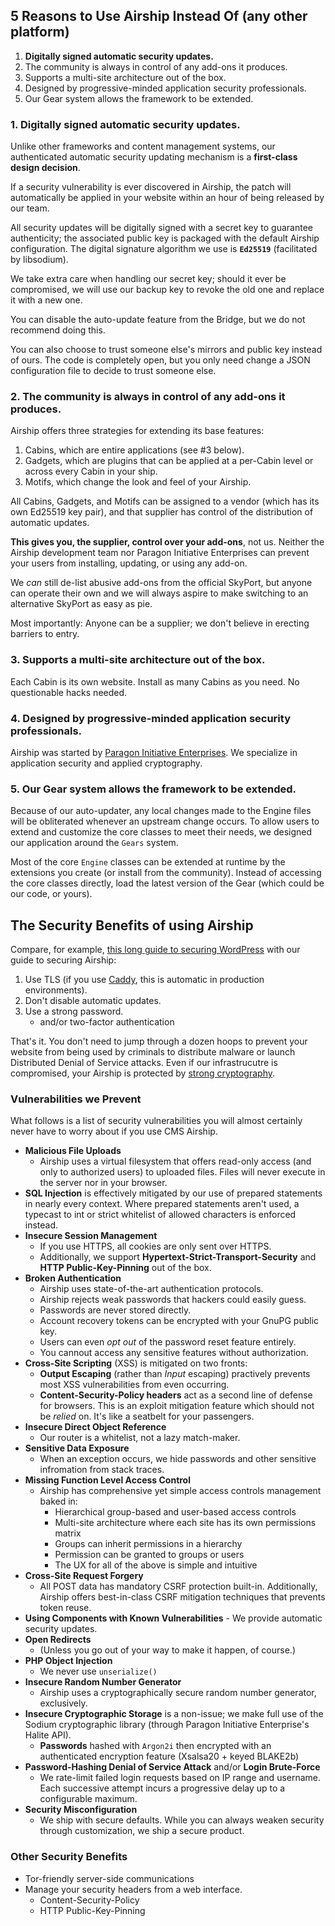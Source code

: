 ## 5 Reasons to Use Airship Instead Of (any other platform)

1. **Digitally signed automatic security updates.**
2. The community is always in control of any add-ons it produces.
3. Supports a multi-site architecture out of the box.
4. Designed by progressive-minded application security professionals.
5. Our Gear system allows the framework to be extended.


### 1. Digitally signed automatic security updates.

Unlike other frameworks and content management systems, our authenticated 
automatic security updating mechanism is a **first-class design decision**.

If a security vulnerability is ever discovered in Airship, the patch 
will automatically be applied in your website within an hour of being
released by our team.

All security updates will be digitally signed with a secret key to 
guarantee authenticity; the associated public key is packaged with the
default Airship configuration. The digital signature algorithm we use is
**`Ed25519`** (facilitated by libsodium).

We take extra care when handling our secret key; should it ever be
compromised, we will use our backup key to revoke the old one and 
replace it with a new one.

You can disable the auto-update feature from the Bridge, but we do not
recommend doing this.

You can also choose to trust someone else's mirrors and public key 
instead of ours. The code is completely open, but you only need change a 
JSON configuration file to decide to trust someone else.

### 2. The community is always in control of any add-ons it produces.

Airship offers three strategies for extending its base features:

1. Cabins, which are entire applications (see #3 below).
2. Gadgets, which are plugins that can be applied at a per-Cabin level 
   or across every Cabin in your ship.
3. Motifs, which change the look and feel of your Airship. 

All Cabins, Gadgets, and Motifs can be assigned to a vendor (which has
its own Ed25519 key pair), and that supplier has control of the 
distribution of automatic updates.

**This gives you, the supplier, control over your add-ons**, not us. 
Neither the Airship development team nor Paragon Initiative Enterprises
can prevent your users from installing, updating, or using any add-on. 

We *can* still de-list abusive add-ons from the official SkyPort, but
anyone can operate their own and we will always aspire to make switching
to an alternative SkyPort as easy as pie.

Most importantly: Anyone can be a supplier; we don't believe in erecting
barriers to entry.

### 3. Supports a multi-site architecture out of the box.

Each Cabin is its own website. Install as many Cabins as you need. No 
questionable hacks needed.

### 4. Designed by progressive-minded application security professionals.

Airship was started by [Paragon Initiative Enterprises](https://paragonie.com).
We specialize in application security and applied cryptography.

### 5. Our Gear system allows the framework to be extended.

Because of our auto-updater, any local changes made to the Engine files 
will be obliterated whenever an upstream change occurs. To allow users
to extend and customize the core classes to meet their needs, we 
designed our application around the `Gears` system.

Most of the core `Engine` classes can be extended at runtime by the
extensions you create (or install from the community). Instead of
accessing the core classes directly, load the latest version of the Gear
(which could be our code, or yours).

## The Security Benefits of using Airship

Compare, for example, [this long guide to securing WordPress](https://codex.wordpress.org/Hardening_WordPress)
with our guide to securing Airship:

1. Use TLS (if you use [Caddy](https://github.com/paragonie/airship-docs/blob/master/en-us/01-intro/2-Installing.md#caddy-recommended),
   this is automatic in production environments).
2. Don't disable automatic updates.
3. Use a strong password.
   * and/or two-factor authentication

That's it. You don't need to jump through a dozen hoops to prevent your website
from being used by criminals to distribute malware or launch Distributed Denial
of Service attacks. Even if our infrastrucutre is compromised, your Airship is
protected by [strong cryptography](https://paragonie.com/blog/2016/05/keyggdrasil-continuum-cryptography-powering-cms-airship).

### Vulnerabilities we Prevent
 
What follows is a list of security vulnerabilities you will almost certainly
never have to worry about if you use CMS Airship.

* **Malicious File Uploads**
  * Airship uses a virtual filesystem that offers read-only access (and only
    to authorized users) to uploaded files. Files will never execute in the
    server nor in your browser.
* **SQL Injection** is effectively mitigated by our use of prepared 
  statements in nearly every context. Where prepared statements aren't
  used, a typecast to int or strict whitelist of allowed characters is
  enforced instead.
* **Insecure Session Management**
  * If you use HTTPS, all cookies are only sent over HTTPS.
  * Additionally, we support **Hypertext-Strict-Transport-Security** and
    **HTTP Public-Key-Pinning** out of the box.
* **Broken Authentication**
  * Airship uses state-of-the-art authentication protocols.
  * Airship rejects weak passwords that hackers could easily guess.
  * Passwords are never stored directly.
  * Account recovery tokens can be encrypted with your GnuPG public key.
  * Users can even *opt out* of the password reset feature entirely.
  * You cannout access any sensitive features without authorization.
* **Cross-Site Scripting** (XSS) is mitigated on two fronts:
  * **Output Escaping** (rather than *Input* escaping) practively
    prevents most XSS vulnerabilities from even occurring.
  * **Content-Security-Policy headers** act as a second line of defense
    for browsers. This is an exploit mitigation feature which should not
    be *relied* on. It's like a seatbelt for your passengers.
* **Insecure Direct Object Reference**
  * Our router is a whitelist, not a lazy match-maker.
* **Sensitive Data Exposure**
  * When an exception occurs, we hide passwords and other sensitive infromation
    from stack traces.
* **Missing Function Level Access Control**
  * Airship has comprehensive yet simple access controls management baked in:
    * Hierarchical group-based and user-based access controls
    * Multi-site architecture where each site has its own permissions matrix
    * Groups can inherit permissions in a hierarchy
    * Permission can be granted to groups or users
    * The UX for all of the above is simple and intuitive
* **Cross-Site Request Forgery**
  * All POST data has mandatory CSRF protection built-in. Additionally,
    Airship offers best-in-class CSRF mitigation techniques that prevents token
    reuse.
* **Using Components with Known Vulnerabilities** - We provide automatic
  security updates.
* **Open Redirects**
  * (Unless you go out of your way to make it happen, of course.)
* **PHP Object Injection**
  * We never use `unserialize()`
* **Insecure Random Number Generator**
  * Airship uses a cryptographically secure random number generator,
    exclusively.
* **Insecure Cryptographic Storage** is a non-issue; we make full use of
  the Sodium cryptographic library (through Paragon Initiative
  Enterprise's Halite API).
  * **Passwords** hashed with `Argon2i` then encrypted with an
    authenticated encryption feature (Xsalsa20 + keyed BLAKE2b)
* **Password-Hashing Denial of Service Attack** and/or **Login Brute-Force**
  * We rate-limit failed login requests based on IP range and username. Each
    successive attempt incurs a progressive delay up to a configurable maximum.
* **Security Misconfiguration**
  * We ship with secure defaults. While you can always weaken security through
    customization, we ship a secure product.

### Other Security Benefits

* Tor-friendly server-side communications
* Manage your security headers from a web interface.
  * Content-Security-Policy
  * HTTP Public-Key-Pinning